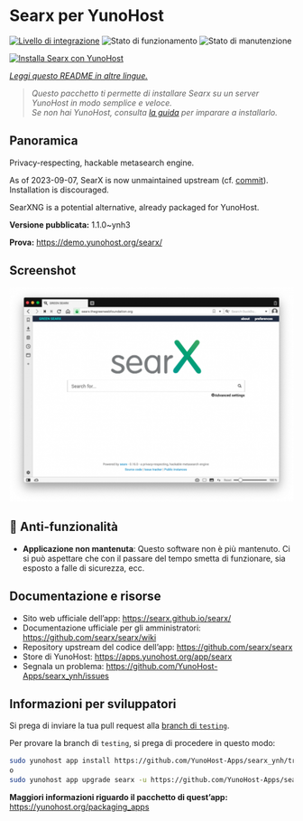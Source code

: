 <!--
N.B.: Questo README è stato automaticamente generato da <https://github.com/YunoHost/apps/tree/master/tools/readme_generator>
NON DEVE essere modificato manualmente.
-->

# Searx per YunoHost

[![Livello di integrazione](https://dash.yunohost.org/integration/searx.svg)](https://dash.yunohost.org/appci/app/searx) ![Stato di funzionamento](https://ci-apps.yunohost.org/ci/badges/searx.status.svg) ![Stato di manutenzione](https://ci-apps.yunohost.org/ci/badges/searx.maintain.svg)

[![Installa Searx con YunoHost](https://install-app.yunohost.org/install-with-yunohost.svg)](https://install-app.yunohost.org/?app=searx)

*[Leggi questo README in altre lingue.](./ALL_README.md)*

> *Questo pacchetto ti permette di installare Searx su un server YunoHost in modo semplice e veloce.*  
> *Se non hai YunoHost, consulta [la guida](https://yunohost.org/install) per imparare a installarlo.*

## Panoramica

Privacy-respecting, hackable metasearch engine.

As of 2023-09-07, SearX is now unmaintained upstream (cf. [commit](https://github.com/searx/searx/commit/276ffd3f01cdd823f75676c51231fad4040059d3)).
Installation is discouraged.

SearXNG is a potential alternative, already packaged for YunoHost.


**Versione pubblicata:** 1.1.0~ynh3

**Prova:** <https://demo.yunohost.org/searx/>

## Screenshot

![Screenshot di Searx](./doc/screenshots/Screenshot.png)

## :red_circle: Anti-funzionalità

- **Applicazione non mantenuta**: Questo software non è più mantenuto. Ci si può aspettare che con il passare del tempo smetta di funzionare, sia esposto a falle di sicurezza, ecc.

## Documentazione e risorse

- Sito web ufficiale dell’app: <https://searx.github.io/searx/>
- Documentazione ufficiale per gli amministratori: <https://github.com/searx/searx/wiki>
- Repository upstream del codice dell’app: <https://github.com/searx/searx>
- Store di YunoHost: <https://apps.yunohost.org/app/searx>
- Segnala un problema: <https://github.com/YunoHost-Apps/searx_ynh/issues>

## Informazioni per sviluppatori

Si prega di inviare la tua pull request alla [branch di `testing`](https://github.com/YunoHost-Apps/searx_ynh/tree/testing).

Per provare la branch di `testing`, si prega di procedere in questo modo:

```bash
sudo yunohost app install https://github.com/YunoHost-Apps/searx_ynh/tree/testing --debug
o
sudo yunohost app upgrade searx -u https://github.com/YunoHost-Apps/searx_ynh/tree/testing --debug
```

**Maggiori informazioni riguardo il pacchetto di quest’app:** <https://yunohost.org/packaging_apps>
